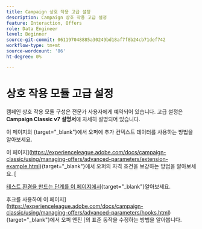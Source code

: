 ```yaml
---
title: Campaign 상호 작용 고급 설정
description: Campaign 상호 작용 고급 설정
feature: Interaction, Offers
role: Data Engineer
level: Beginner
source-git-commit: 061197048885a30249bd18af7f8b24cb71def742
workflow-type: tm+mt
source-wordcount: '86'
ht-degree: 0%

---
```


# 상호 작용 모듈 고급 설정

캠페인 상호 작용 모듈 구성은 전문가 사용자에게 예약되어 있습니다. 고급 설정은 **Campaign Classic v7 설명서**&#x200B;에 자세히 설명되어 있습니다.

이 페이지의 [](https://experienceleague.adobe.com/docs/campaign-classic/using/managing-offers/advanced-parameters/additional-data.html){target="_blank"}에서 오퍼에 추가 컨텍스트 데이터를 사용하는 방법을 알아보세요.

이 페이지](https://experienceleague.adobe.com/docs/campaign-classic/using/managing-offers/advanced-parameters/extension-example.html){target="_blank"}에서 오퍼의 자격 조건을 보강하는 방법을 알아보세요. [

[ 테스트 환경을 만드는 단계를 이 페이지에서](https://experienceleague.adobe.com/docs/campaign-classic/using/managing-offers/advanced-parameters/creating-a-test-environment.html){target="_blank"}알아보세요.

후크를 사용하여 이 페이지](https://experienceleague.adobe.com/docs/campaign-classic/using/managing-offers/advanced-parameters/hooks.html){target="_blank"}에서 오퍼 엔진 [의 표준 동작을 수정하는 방법을 알아봅니다.

